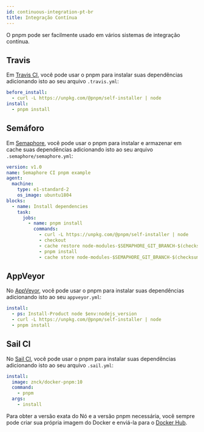 ```yaml
---
id: continuous-integration-pt-br
title: Integração Contínua
---
```


O pnpm pode ser facilmente usado em vários sistemas de integração contínua.

## Travis

Em [Travis CI](https://travis-ci.org/), você pode usar o pnpm para instalar suas dependências adicionando isto ao seu arquivo `.travis.yml`:

```yaml
before_install:
  - curl -L https://unpkg.com/@pnpm/self-installer | node
install:
  - pnpm install
```

## Semáforo

Em [Semaphore](https://semaphoreci.com), você pode usar o pnpm para instalar e armazenar em cache suas dependências adicionando isto ao seu arquivo `.semaphore/semaphore.yml`:

```yaml
version: v1.0
name: Semaphore CI pnpm example
agent:
  machine:
    type: e1-standard-2
    os_image: ubuntu1804
blocks:
  - name: Install dependencies
    task:
      jobs:
        - name: pnpm install
          commands:
            - curl -L https://unpkg.com/@pnpm/self-installer | node
            - checkout
            - cache restore node-modules-$SEMAPHORE_GIT_BRANCH-$(checksum package-lock.json),node-modules-$SEMAPHORE_GIT_BRANCH,node-modules-master
            - pnpm install
            - cache store node-modules-$SEMAPHORE_GIT_BRANCH-$(checksum package-lock.json) node_modules
```

## AppVeyor

No [AppVeyor](https://www.appveyor.com/), você pode usar o pnpm para instalar suas dependências adicionando isto ao seu `appveyor.yml`:

```yaml
install:
  - ps: Install-Product node $env:nodejs_version
  - curl -L https://unpkg.com/@pnpm/self-installer | node
  - pnpm install
```

## Sail CI

No [Sail CI](https://sail.ci/), você pode usar o pnpm para instalar suas dependências adicionando isto ao seu arquivo `.sail.yml`:

```yaml
install:
  image: znck/docker-pnpm:10
  command:
    - pnpm
  args:
    - install
```
Para obter a versão exata do Nó e a versão pnpm necessária, você sempre pode criar sua própria imagem do Docker e enviá-la para o [Docker Hub](https://hub.docker.com/).
